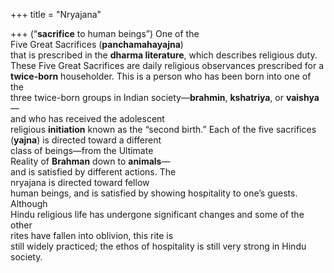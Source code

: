 +++
title = "Nryajana"

+++
(“**sacrifice** to human beings”) One of the  
Five Great Sacrifices (**panchamahayajna**)  
that is prescribed in the **dharma literature**, which describes religious duty.  
These Five Great Sacrifices are daily religious observances prescribed for a  
**twice-born** householder. This is a person who has been born into one of the  
three twice-born groups in Indian society—**brahmin**, **kshatriya**, or **vaishya**—  
and who has received the adolescent  
religious **initiation** known as the “second birth.” Each of the five sacrifices  
(**yajna**) is directed toward a different  
class of beings—from the Ultimate  
Reality of **Brahman** down to **animals**—  
and is satisfied by different actions. The  
nryajana is directed toward fellow  
human beings, and is satisfied by showing hospitality to one’s guests. Although  
Hindu religious life has undergone significant changes and some of the other  
rites have fallen into oblivion, this rite is  
still widely practiced; the ethos of hospitality is still very strong in Hindu society.